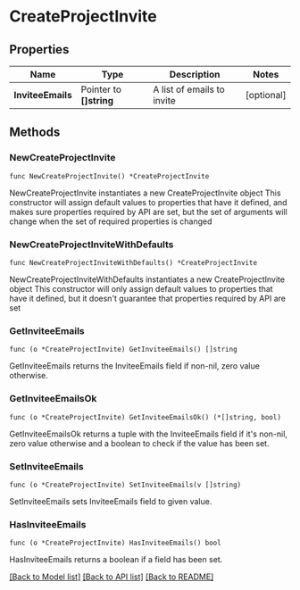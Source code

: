 # CreateProjectInvite

## Properties

Name | Type | Description | Notes
------------ | ------------- | ------------- | -------------
**InviteeEmails** | Pointer to **[]string** | A list of emails to invite | [optional] 

## Methods

### NewCreateProjectInvite

`func NewCreateProjectInvite() *CreateProjectInvite`

NewCreateProjectInvite instantiates a new CreateProjectInvite object
This constructor will assign default values to properties that have it defined,
and makes sure properties required by API are set, but the set of arguments
will change when the set of required properties is changed

### NewCreateProjectInviteWithDefaults

`func NewCreateProjectInviteWithDefaults() *CreateProjectInvite`

NewCreateProjectInviteWithDefaults instantiates a new CreateProjectInvite object
This constructor will only assign default values to properties that have it defined,
but it doesn't guarantee that properties required by API are set

### GetInviteeEmails

`func (o *CreateProjectInvite) GetInviteeEmails() []string`

GetInviteeEmails returns the InviteeEmails field if non-nil, zero value otherwise.

### GetInviteeEmailsOk

`func (o *CreateProjectInvite) GetInviteeEmailsOk() (*[]string, bool)`

GetInviteeEmailsOk returns a tuple with the InviteeEmails field if it's non-nil, zero value otherwise
and a boolean to check if the value has been set.

### SetInviteeEmails

`func (o *CreateProjectInvite) SetInviteeEmails(v []string)`

SetInviteeEmails sets InviteeEmails field to given value.

### HasInviteeEmails

`func (o *CreateProjectInvite) HasInviteeEmails() bool`

HasInviteeEmails returns a boolean if a field has been set.


[[Back to Model list]](../README.md#documentation-for-models) [[Back to API list]](../README.md#documentation-for-api-endpoints) [[Back to README]](../README.md)



